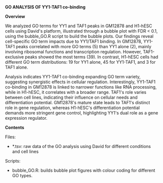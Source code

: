 **GO ANALYSIS OF YY1-TAF1 co-binding**

**Overview**

We analyzed GO terms for YY1 and TAF1 peaks in GM12878 and H1-hESC cells using David's platform, illustrated through a bubble plot with FDR < 0.1, using the bubble_GO.R script to build the bubble plots. Our findings reveal cell-specific GO term impacts due to YY1/TAF1 binding. In GM12878, YY1-TAF1 peaks correlated with more GO terms (5) than YY1 alone (2), mainly involving ribosomal functions and transcription regulation. However, TAF1-exclusive peaks showed the most terms (39). In contrast, H1-hESC cells had different GO term distributions: 19 for YY1 alone, 45 for YY1-TAF1, and 3 for TAF1 alone.

Analysis indicates YY1-TAF1 co-binding expanding GO term variety, suggesting synergistic effects in cellular regulation. Interestingly, YY1-TAF1 co-binding in GM12878 is linked to narrower functions like RNA processing, while in H1-hESC, it correlates with a broader range. TAF1's role varies between cell lines, indicating their influence on cellular needs and differentiation potential. GM12878's mature state leads to TAF1's distinct role in gene regulation, whereas H1-hESC's differentiation potential demands more stringent gene control, highlighting YY1's dual role as a gene expression regulator.


**Contents**

Files:

 - *.tsv: raw data of the GO analysis using David for different conditions and cell lines

Scripts:

 - bubble_GO.R: builds bubble plot figures with colour coding for different GO types.
